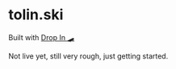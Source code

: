 # tolin.ski

Built with [Drop In 🛹](https://github.com/stolinski/drop-in)

Not live yet, still very rough, just getting started.
